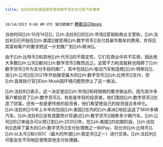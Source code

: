 ```yaml
---
title: 法拉利将在美国接受使用数字货币支付其汽车费用
---
```

`10/14/2023 9:48 AM UTC 银河歌舞厅` [轉載自GNews](https://gnews.org/articles/1832443)

当地时间[[zh:10月14日]]，[[zh:法拉利]]的[[zh:市场]]营销和商业主管称，[[zh:法拉利]]已开始在[[zh:美国]]接受用[[zh:数字货币]]支付其豪华跑车的费用，并将应其富裕客户的要求把这一计划推广到[[zh:欧洲]]。

由于[[zh:比特币]]和其他[[zh:代币]]的不稳定性，它们在商业中并不实用，因此绝大多数[[zh:公司]]都对[[zh:数字货币]]敬而远之。监管不力和高能耗也阻碍了[[zh:数字货币]]作为支付手段的推广。其中包括[[zh:电动汽车制造商]][[zh:特斯拉]]，该[[zh:公司]]在2021年开始接受最大的[[zh:数字货币]][[zh:比特币]]支付，但[[zh:首席执行官]]Elon Musk因环境问题而停止了这一做法。

[[zh:法拉利]]表示，这一决定是应[[zh:市场]]和经销商的要求做出的，因为其许多客户都投资了[[zh:数字货币]]。有些是年轻的投资者，他们围绕[[zh:数字货币]]创造了财富。还有一些是更传统的投资者，他们希望使自己的投资组合多样化。[[zh:法拉利]]今年上半年向包括[[zh:美国]]在内的[[zh:美洲]]地区运送了1800多辆汽车。[[zh:法拉利]]没有透露预计将通过[[zh:数字货币]]销售多少辆汽车。[[zh:公司]]的订单组合可以预订到[[zh:2025]]年。在[[zh:美国]]的初期阶段，[[zh:法拉利]]选择了最大的[[zh:数字货币]]支付处理商之一BitPay，将允许[[zh:比特币]]、[[zh:以太币]]和USDC（最大的所谓[[zh:稳定币]]之一）进行交易。[[zh:法拉利]]可能会在不同地区使用其他支付处理器。
